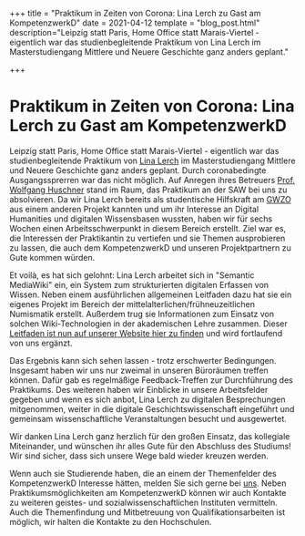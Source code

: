 +++
title = "Praktikum in Zeiten von Corona: Lina Lerch zu Gast am KompetenzwerkD"
date = 2021-04-12
template = "blog_post.html"
description="Leipzig statt Paris, Home Office statt Marais-Viertel - eigentlich war das studienbegleitende Praktikum von Lina Lerch im Masterstudiengang Mittlere und Neuere Geschichte ganz anders geplant."

+++

# Praktikum in Zeiten von Corona: Lina Lerch zu Gast am KompetenzwerkD

Leipzig statt Paris, Home Office statt Marais-Viertel - eigentlich war das studienbegleitende Praktikum von [Lina Lerch](https://github.com/s3micolon) im Masterstudiengang Mittlere und Neuere Geschichte ganz anders geplant. Durch coronabedingte Ausgangssprerren war das nicht möglich. Auf Anregen ihres Betreuers [Prof. Wolfgang Huschner](https://www.saw-leipzig.de/de/mitglieder/huschnerw) stand im Raum, das Praktikum an der SAW bei uns zu absolvieren. Da wir Lina Lerch bereits als studentische Hilfskraft am [GWZO](https://www.leibniz-gwzo.de/de) aus einem anderen Projekt kannten und um ihr Interesse an Digital Humanities und digitalen Wissensbasen wussten, haben wir für sechs Wochen einen Arbeitsschwerpunkt in diesem Bereich erstellt. Ziel war es, die Interessen der Praktikantin zu vertiefen und sie Themen ausprobieren zu lassen, die auch dem KompetenzwerkD und unseren Projektpartnern zu Gute kommen würden.

Et voilà, es hat sich gelohnt: Lina Lerch arbeitet sich in "Semantic MediaWiki" ein, ein System zum strukturierten digitalen Erfassen von Wissen. Neben einem ausführlichen allgemeinen Leitfaden dazu hat sie ein eigenes Projekt im Bereich der mittelalterlichen/frühneuzeitlichen Numismatik erstellt. Außerdem trug sie Informationen zum Einsatz von solchen Wiki-Technologien in der akademischen Lehre zusammen. Dieser [Leitfaden ist nun auf unserer Website hier zu finden](https://kompetenzwerkd.github.io/infoportal/wissensbasen/mediawiki/) und wird fortlaufend von uns ergänzt.

Das Ergebnis kann sich sehen lassen - trotz erschwerter Bedingungen. Insgesamt haben wir uns nur zweimal in unseren Büroräumen treffen können. Dafür gab es regelmäßige Feedback-Treffen zur Durchführung des Praktikums. Des weiteren haben wir Einblicke in unsere Arbeitsfelder gegeben und wenn es sich anbot, Lina Lerch zu digitalen Besprechungen mitgenommen, weiter in die digitale Geschichtswissenschaft eingeführt und gemeinsam wissenschaftliche Veranstaltungen besucht und ausgewertet. 

Wir danken Lina Lerch ganz herzlich für den großen Einsatz, das kollegiale Miteinander, und wünschen ihr alles Gute für den Abschluss des Studiums! Wir sind sicher, dass sich unsere Wege bald wieder kreuzen werden.

Wenn auch sie Studierende haben, die an einem der Themenfelder des KompetenzwerkD Interesse hätten, melden Sie sich gerne bei [uns](https://kompetenzwerkd.github.io/infoportal/impressum/). Neben Praktikumsmöglichkeiten am KompetenzwerkD können wir auch Kontakte zu weiteren geistes- und sozialwissenschaftlichen Instituten vermitteln. Auch die Themenfindung und Mitbetreuung von Qualifikationsarbeiten ist möglich, wir halten die Kontakte zu den Hochschulen. 